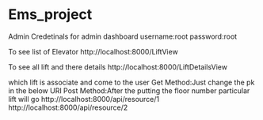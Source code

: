 # Ems_project

Admin Credetinals for admin dashboard
username:root
password:root

To see list of Elevator 
http://localhost:8000/LiftView

To see all lift and there details
http://localhost:8000/LiftDetailsView




which lift is associate and come to the user
Get Method:Just change the pk in the below URI
Post Method:After the putting the floor number particular lift will go
http://localhost:8000/api/resource/1
http://localhost:8000/api/resource/2




